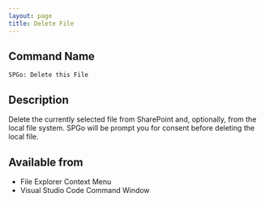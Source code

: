```yaml
---
layout: page
title: Delete File
---
```


## Command Name

`SPGo: Delete this File`

## Description

Delete the currently selected file from SharePoint and, optionally, from the local file system. SPGo will be prompt you for consent before deleting the local file.

## Available from

* File Explorer Context Menu
* Visual Studio Code Command Window
